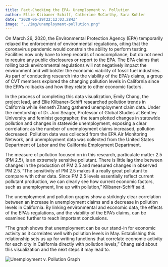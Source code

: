 ```yaml
---
title: Fact-Checking the EPA- Unemployment v. Pollution
author: Ellie Klibaner-Schiff, Catherine McCarthy, Sara Kohler
date: "2020-06-29T22:12:03.284Z"
image: "../img/unemployment-pollution.png"
---
```

On March 26, 2020, the Environmental Protection Agency (EPA) temporarily relaxed the enforcement of environmental regulations, citing that the coronavirus pandemic would constrain the ability to perform testing. Facilities now only have to keep records of noncompliance, but do not need to require any public disclosures or report to the EPA. The EPA claims that rolling back environmental regulations will not negatively impact the environment and will bolster the economic viability of fossil fuel industries. As part of conducting research into the viability of the EPA’s claims, a group of CVT members explored the changing pollution levels in California since the EPA’s rollbacks and how they relate to other economic factors. 

In the process of completing this data visualization, Emily Chang, the project lead, and Ellie Klibaner-Schiff researched pollution trends in California while Kenneth Zhang gathered unemployment claim data. Under the mentorship of Dr. Joni Seager, Professor of Global Studies at Bentley University and feminist geographer, the team plotted changes in statewide pollution and changes in statewide unemployment, exposing a clear correlation: as the number of unemployment claims increased, pollution decreased. Pollution data was collected from the EPA Air Monitoring Network, and unemployment data was collected from the United States Department of Labor and the California Employment Department. 

The measure of pollution focused on in this research, particulate matter 2.5 (PM 2.5), is an extremely sensitive pollutant. There is little lag time between changes in the production of PM 2.5 and measured changes in observed PM 2.5. “The sensitivity of PM 2.5 makes it a really great pollutant to compare with other data. Since PM 2.5 levels essentially reflect current pollutant production, we can clearly see how current economic factors, such as unemployment, line up with pollution,” Klibaner-Schiff said.

The unemployment and pollution graphs show a strikingly clear correlation between an increase in unemployment claims and a decrease in pollution levels in California. By linking environmental and economic data, the effects of the EPA’s regulations, and the viability of the EPA’s claims, can be examined further to reach important conclusions.

“The graph shows that unemployment can be our stand-in for economic activity as it correlates well with pollution levels in May. Establishing this relationship sets us up for writing functions that correlate economic activity for each city in California directly with pollution levels,” Chang said about this visualization and the next steps it may lead to. 

![Unemployment v. Pollution Graph](/unemployment-pollution.png)
